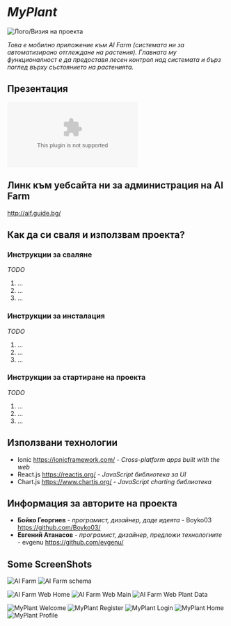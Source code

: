 # *MyPlant*

![Лого/Визия на проекта](screenshots/logos/logo_with_text.png)

*Това е мобилно приложение към AI Farm (системата ни за автоматизирано отглеждане на растения). Главната му функционалност е да предоставя лесен контрол над системата и бърз поглед върху състоянието на растенията.*

## Презентация
![Линк към ресурса](screenshots/other/MyPlant.pptx)

## Линк към уебсайта ни за администрация на AI Farm
http://aif.guide.bg/

## Как да си сваля и използвам проекта?

### Инструкции за сваляне
*TODO*

1) ...
2) ...
3) ...

### Инструкции за инсталация
*TODO*

1) ...
2) ...
3) ...

### Инструкции за стартиране на проекта
*TODO*

1) ...
2) ...
3) ...

## Използвани технологии

* Ionic https://ionicframework.com/ - *Cross-platform apps built with the web*
* React.js https://reactjs.org/ - *JavaScript библиотека за UI*
* Chart.js https://www.chartjs.org/ - *JavaScript charting библиотека*

## Информация за авторите на проекта

* **Бойко Георгиев** - *програмист, дизайнер, даде идеята* - Boyko03 https://github.com/Boyko03/
* **Евгений Атанасов** - *програмист, дизайнер, предложи технологиите* - evgenu https://github.com/evgenu/

## Some ScreenShots
![AI Farm](screenshots/AIFarm/AIFarm.JPG)
![AI Farm schema](screenshots/AIFarm/scheme.jpg)

![AI Farm Web Home](screenshots/web/home.png)
![AI Farm Web Main](screenshots/web/site_main.png)
![AI Farm Web Plant Data](screenshots/web/site_data.png)

![MyPlant Welcome](screenshots/mobile/MyPlant_welcome.png)
![MyPlant Register](screenshots/mobile/register.png)
![MyPlant Login](screenshots/mobile/login.png)
![MyPlant Home](screenshots/mobile/home.png)
![MyPlant Profile](screenshots/mobile/profile.png)
